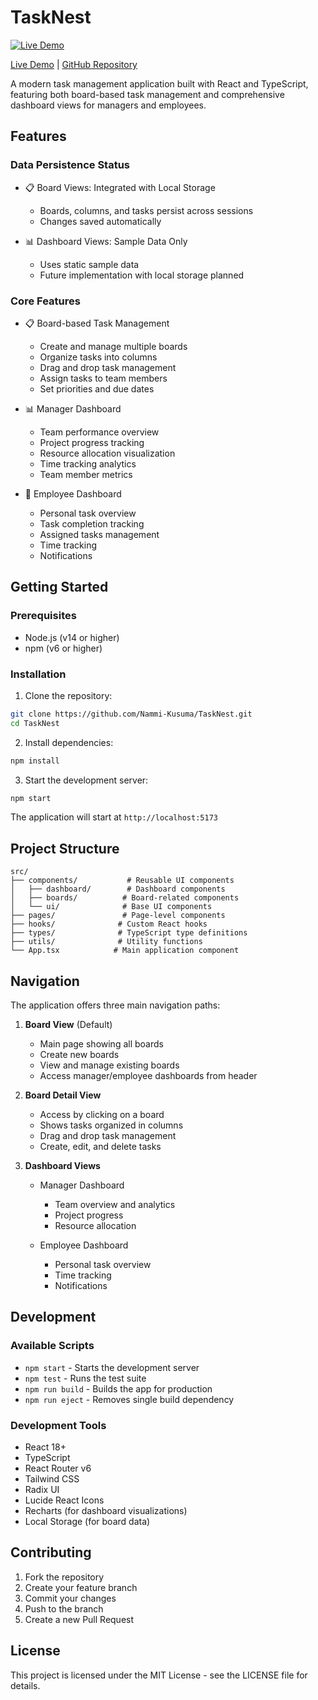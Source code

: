 # TaskNest

[![Live Demo](https://img.shields.io/badge/demo-online-brightgreen)](https://kusuma-tasknet.netlify.app/)

[Live Demo](https://kusuma-tasknet.netlify.app/) | [GitHub Repository](https://github.com/Nammi-Kusuma/TaskNest)

A modern task management application built with React and TypeScript, featuring both board-based task management and comprehensive dashboard views for managers and employees.

## Features

### Data Persistence Status
- 📋 Board Views: Integrated with Local Storage
  - Boards, columns, and tasks persist across sessions
  - Changes saved automatically

- 📊 Dashboard Views: Sample Data Only
  - Uses static sample data
  - Future implementation with local storage planned

### Core Features
- 📋 Board-based Task Management
  - Create and manage multiple boards
  - Organize tasks into columns
  - Drag and drop task management
  - Assign tasks to team members
  - Set priorities and due dates

- 📊 Manager Dashboard
  - Team performance overview
  - Project progress tracking
  - Resource allocation visualization
  - Time tracking analytics
  - Team member metrics

- 👤 Employee Dashboard
  - Personal task overview
  - Task completion tracking
  - Assigned tasks management
  - Time tracking
  - Notifications

## Getting Started

### Prerequisites

- Node.js (v14 or higher)
- npm (v6 or higher)

### Installation

1. Clone the repository:
```bash
git clone https://github.com/Nammi-Kusuma/TaskNest.git
cd TaskNest
```

2. Install dependencies:
```bash
npm install
```

3. Start the development server:
```bash
npm start
```

The application will start at `http://localhost:5173`

## Project Structure

```
src/
├── components/           # Reusable UI components
│   ├── dashboard/        # Dashboard components
│   ├── boards/          # Board-related components
│   └── ui/              # Base UI components
├── pages/               # Page-level components
├── hooks/              # Custom React hooks
├── types/              # TypeScript type definitions
├── utils/              # Utility functions
└── App.tsx            # Main application component
```

## Navigation

The application offers three main navigation paths:

1. **Board View** (Default)
   - Main page showing all boards
   - Create new boards
   - View and manage existing boards
   - Access manager/employee dashboards from header

2. **Board Detail View**
   - Access by clicking on a board
   - Shows tasks organized in columns
   - Drag and drop task management
   - Create, edit, and delete tasks

3. **Dashboard Views**
   - Manager Dashboard
     - Team overview and analytics
     - Project progress
     - Resource allocation
   
   - Employee Dashboard
     - Personal task overview
     - Time tracking
     - Notifications

## Development

### Available Scripts

- `npm start` - Starts the development server
- `npm test` - Runs the test suite
- `npm run build` - Builds the app for production
- `npm run eject` - Removes single build dependency

### Development Tools

- React 18+
- TypeScript
- React Router v6
- Tailwind CSS
- Radix UI
- Lucide React Icons
- Recharts (for dashboard visualizations)
- Local Storage (for board data)

## Contributing

1. Fork the repository
2. Create your feature branch
3. Commit your changes
4. Push to the branch
5. Create a new Pull Request

## License

This project is licensed under the MIT License - see the LICENSE file for details.
